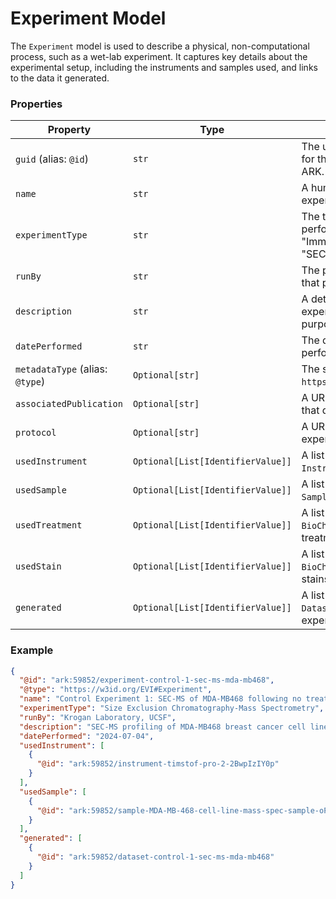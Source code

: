 # Experiment Model

The `Experiment` model is used to describe a physical, non-computational process, such as a wet-lab experiment. It captures key details about the experimental setup, including the instruments and samples used, and links to the data it generated.

### Properties

| Property                        | Type                              | Description                                                                          | Required |
| ------------------------------- | --------------------------------- | ------------------------------------------------------------------------------------ | :------: |
| `guid` (alias: `@id`)           | `str`                             | The unique, resolvable identifier for the Experiment. Should be an ARK.              |   Yes    |
| `name`                          | `str`                             | A human-readable name for the experiment.                                            |   Yes    |
| `experimentType`                | `str`                             | The type of experiment performed (e.g., "Immunofluorescence Staining", "SEC-MS").    |   Yes    |
| `runBy`                         | `str`                             | The person, lab, or organization that performed the experiment.                      |   Yes    |
| `description`                   | `str`                             | A detailed description of the experimental protocol and purpose (min 10 characters). |   Yes    |
| `datePerformed`                 | `str`                             | The date the experiment was performed, in ISO 8601 format.                           |   Yes    |
| `metadataType` (alias: `@type`) | `Optional[str]`                   | The schema.org type. Defaults to `https://w3id.org/EVI#Experiment`.                  |    No    |
| `associatedPublication`         | `Optional[str]`                   | A URL or citation for a publication that describes this experiment.                  |    No    |
| `protocol`                      | `Optional[str]`                   | A URL pointing to a detailed experimental protocol.                                  |    No    |
| `usedInstrument`                | `Optional[List[IdentifierValue]]` | A list of links (by `@id`) to the `Instrument` entities used.                        |    No    |
| `usedSample`                    | `Optional[List[IdentifierValue]]` | A list of links (by `@id`) to the `Sample` entities used.                            |    No    |
| `usedTreatment`                 | `Optional[List[IdentifierValue]]` | A list of links (by `@id`) to `BioChemEntity` entities applied as treatments.        |    No    |
| `usedStain`                     | `Optional[List[IdentifierValue]]` | A list of links (by `@id`) to `BioChemEntity` entities used as stains.               |    No    |
| `generated`                     | `Optional[List[IdentifierValue]]` | A list of links (by `@id`) to the `Dataset` entities produced by this experiment.    |    No    |

### Example

```json
{
  "@id": "ark:59852/experiment-control-1-sec-ms-mda-mb468",
  "@type": "https://w3id.org/EVI#Experiment",
  "name": "Control Experiment 1: SEC-MS of MDA-MB468 following no treatment",
  "experimentType": "Size Exclusion Chromatography-Mass Spectrometry",
  "runBy": "Krogan Laboratory, UCSF",
  "description": "SEC-MS profiling of MDA-MB468 breast cancer cell line following treatment with vorinostat or paclitaxel. Each SEC-MS set is composed of 72 fractions.",
  "datePerformed": "2024-07-04",
  "usedInstrument": [
    {
      "@id": "ark:59852/instrument-timstof-pro-2-2BwpIzIY0p"
    }
  ],
  "usedSample": [
    {
      "@id": "ark:59852/sample-MDA-MB-468-cell-line-mass-spec-sample-oPzB4vOldoF"
    }
  ],
  "generated": [
    {
      "@id": "ark:59852/dataset-control-1-sec-ms-mda-mb468"
    }
  ]
}
```
